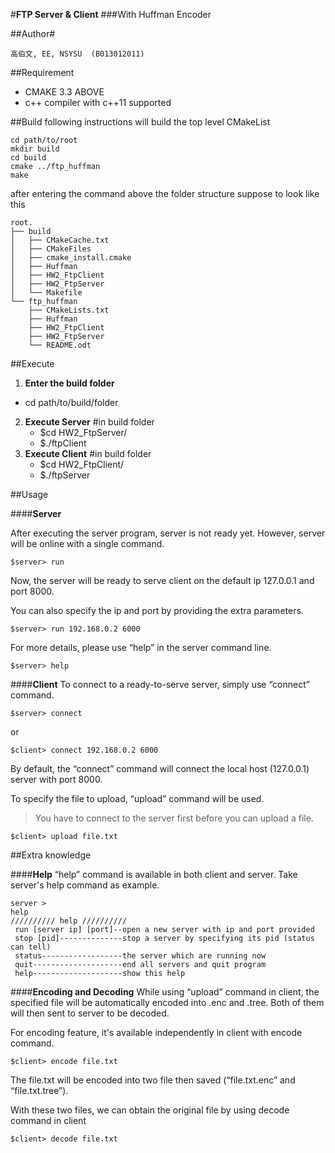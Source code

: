 #**FTP Server & Client**
###With Huffman Encoder

##Author#

	高伯文, EE, NSYSU  (B013012011)

##Requirement
 - CMAKE 3.3 ABOVE
 - c++ compiler with c++11 supported

##Build
following instructions will build the top level CMakeList

	cd path/to/root
	mkdir build
	cd build
	cmake ../ftp_huffman
	make

after entering the command above the folder structure suppose to look like this

	root.
	├── build
	│   ├── CMakeCache.txt
	│   ├── CMakeFiles
	│   ├── cmake_install.cmake
	│   ├── Huffman
	│   ├── HW2_FtpClient
	│   ├── HW2_FtpServer
	│   └── Makefile
	└── ftp_huffman
	    ├── CMakeLists.txt
	    ├── Huffman
	    ├── HW2_FtpClient
	    ├── HW2_FtpServer
	    └── README.odt


##Execute
1. **Enter the build folder**
* cd path/to/build/folder
2. **Execute Server**
	#in build folder
	* \$cd HW2_FtpServer/
	* \$./ftpClient
3. **Execute Client**
	#in build folder
	* \$cd HW2_FtpClient/
	* \$./ftpServer

##Usage

####**Server**

After executing the server program, server is not ready yet. However, server will be online with a single command.

	$server> run

Now, the server will be ready to serve client on the default ip 127.0.0.1 and port 8000.



You can also specify the ip and port by providing the extra parameters.

	$server> run 192.168.0.2 6000

For more details, please use “help” in the server command line.

	$server> help



####**Client**
To connect to a ready-to-serve server, simply use “connect” command.

	$server> connect

or

	$client> connect 192.168.0.2 6000

By default, the “connect” command will connect the local host (127.0.0.1) server with port 8000.

To specify the file to upload, “upload” command will be used.
>You have to connect to the server first before you can upload a file.

	$client> upload file.txt




##Extra knowledge

####**Help**
“help” command is available in both client and server. Take server's help command as example.

	server >
	help
	////////// help //////////
	 run [server ip] [port]--open a new server with ip and port provided
	 stop [pid]--------------stop a server by specifying its pid (status can tell)
	 status------------------the server which are running now
	 quit--------------------end all servers and quit program
	 help--------------------show this help


####**Encoding and Decoding**
While using “upload” command in client, the specified file will be automatically encoded into <file>.enc and <file>.tree. Both of them will then sent to server to be decoded.


For encoding feature, it's available independently in client with encode command.
	
	$client> encode file.txt

The file.txt will be encoded into two file then saved (“file.txt.enc” and “file.txt.tree”). 

With these two files, we can obtain the original file by using decode command in client

	$client> decode file.txt





